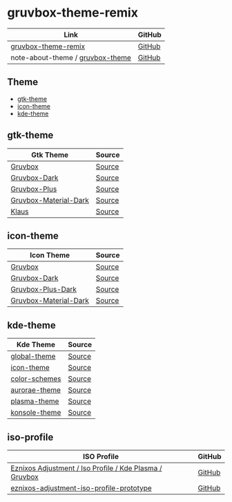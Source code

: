 

# gruvbox-theme-remix

| Link | GitHub |
| --- | --- |
| [gruvbox-theme-remix](https://samwhelp.github.io/gruvbox-theme-remix/) | [GitHub](https://github.com/samwhelp/gruvbox-theme-remix) |
| note-about-theme / [gruvbox-theme](https://samwhelp.github.io/note-about-theme/read/desktop-theme/themes/gruvbox-theme.html) | [GitHub](https://github.com/samwhelp/note-about-theme) |


## Theme

* [gtk-theme](#gtk-theme)
* [icon-theme](#icon-theme)
* [kde-theme](#kde-theme)


## gtk-theme

| Gtk Theme | Source |
| --- | --- |
| [Gruvbox](https://github.com/samwhelp/gruvbox-theme-remix/tree/main/asset/overlay/usr/share/themes/Gruvbox) | [Source](https://github.com/archcraft-os/archcraft-themes/tree/main/archcraft-gtk-theme-gruvbox/files/Gruvbox) |
| [Gruvbox-Dark](https://github.com/samwhelp/gruvbox-theme-remix/tree/main/asset/overlay/usr/share/themes/Gruvbox-Dark) | [Source](https://github.com/jmattheis/gruvbox-dark-gtk) |
| [Gruvbox-Plus](https://github.com/samwhelp/gruvbox-theme-remix/tree/main/asset/overlay/usr/share/themes/Gruvbox-Plus) | [Source](https://github.com/SylEleuth/gruvbox-plus-gtk) |
| [Gruvbox-Material-Dark](https://github.com/samwhelp/gruvbox-theme-remix/tree/main/asset/overlay/usr/share/themes/Gruvbox-Material-Dark) | [Source](https://github.com/sainnhe/gruvbox-material-gtk/tree/master/themes/Gruvbox-Material-Dark) |
| [Klaus](https://github.com/samwhelp/gruvbox-theme-remix/tree/main/asset/overlay/usr/share/themes/Klaus) | [Source](https://github.com/tsbarnes/Klaus) |


## icon-theme

| Icon Theme | Source |
| --- | --- |
| [Gruvbox](https://github.com/samwhelp/gruvbox-theme-remix/tree/main/asset/overlay/usr/share/icons/Gruvbox-Dark) | [Source](https://www.opencode.net/adhe/gruvboxplasma/-/tree/master/icons/Gruvbox?ref_type=heads) |
| [Gruvbox-Dark](https://github.com/samwhelp/gruvbox-theme-remix/tree/main/asset/overlay/usr/share/icons/Gruvbox-Dark) | [Source](https://github.com/jmattheis/gruvbox-dark-icons-gtk) |
| [Gruvbox-Plus-Dark](https://github.com/samwhelp/gruvbox-theme-remix/tree/main/asset/overlay/usr/share/icons/Gruvbox-Plus-Dark) | [Source](https://github.com/SylEleuth/gruvbox-plus-icon-pack) |
| [Gruvbox-Material-Dark](https://github.com/samwhelp/gruvbox-theme-remix/tree/main/asset/overlay/usr/share/icons/Gruvbox-Material-Dark) | [Source](https://github.com/sainnhe/gruvbox-material-gtk/tree/master/icons/Gruvbox-Material-Dark) |


## kde-theme

| Kde Theme | Source |
| --- | --- |
|[global-theme](https://github.com/samwhelp/gruvbox-theme-remix/tree/main/asset/overlay/usr/share/plasma/look-and-feel/Gruvbox) | [Source](https://www.pling.com/p/1327723/) |
|[icon-theme](https://github.com/samwhelp/gruvbox-theme-remix/tree/main/asset/overlay/usr/share/icons/Gruvbox) | [Source](https://www.pling.com/p/1327720/) |
|[color-schemes](https://github.com/samwhelp/gruvbox-theme-remix/tree/main/asset/overlay/usr/share/color-schemes) | [Source](https://www.pling.com/p/1327717/) |
|[aurorae-theme](https://github.com/samwhelp/gruvbox-theme-remix/tree/main/asset/overlay/usr/share/aurorae/themes/Gruvbox) | [Source](https://www.pling.com/p/1327718/) |
|[plasma-theme](https://github.com/samwhelp/gruvbox-theme-remix/tree/main/asset/overlay/usr/share/plasma/desktoptheme/Gruvbox) | [Source](https://www.pling.com/p/1327719/) |
|[konsole-theme](https://github.com/samwhelp/gruvbox-theme-remix/tree/main/asset/overlay/usr/share/konsole) | [Source](https://www.pling.com/p/1327725/) |


## iso-profile

| ISO Profile | GitHub |
| --- | --- |
| [Eznixos Adjustment / Iso Profile / Kde Plasma / Gruvbox](https://samwhelp.github.io/eznixos-adjustment-iso-profile-kde-plasma-gruvbox/) | [GitHub](https://github.com/samwhelp/eznixos-adjustment-iso-profile-kde-plasma-gruvbox) |
| [eznixos-adjustment-iso-profile-prototype](https://samwhelp.github.io/eznixos-adjustment-iso-profile-prototype/) | [GitHub](https://github.com/samwhelp/eznixos-adjustment-iso-profile-prototype) |
